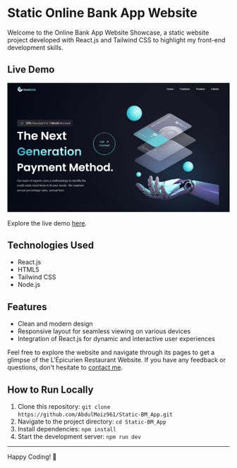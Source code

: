# Static Online Bank App Website
Welcome to the Online Bank App Website Showcase, a static website project developed with React.js and Tailwind CSS to highlight my front-end development skills.

## Live Demo
![Online Bank App Website](public/ScreenShot/BM-App.png)

Explore the live demo [here](https://l-epicurean-restaurant.surge.sh/).

## Technologies Used
- React.js
- HTML5
- Tailwind CSS
- Node.js

## Features
- Clean and modern design
- Responsive layout for seamless viewing on various devices
- Integration of React.js for dynamic and interactive user experiences

Feel free to explore the website and navigate through its pages to get a glimpse of the L'Épicurien Restaurant Website. If you have any feedback or questions, don't hesitate to [contact me](mailto:shabdulmoiz96@gmail.com).

## How to Run Locally
1. Clone this repository: `git clone https://github.com/AbdulMoiz961/Static-BM_App.git`
2. Navigate to the project directory: `cd Static-BM_App`
3. Install dependencies: `npm install`
4. Start the development server: `npm run dev`

---

Happy Coding! 🚀
